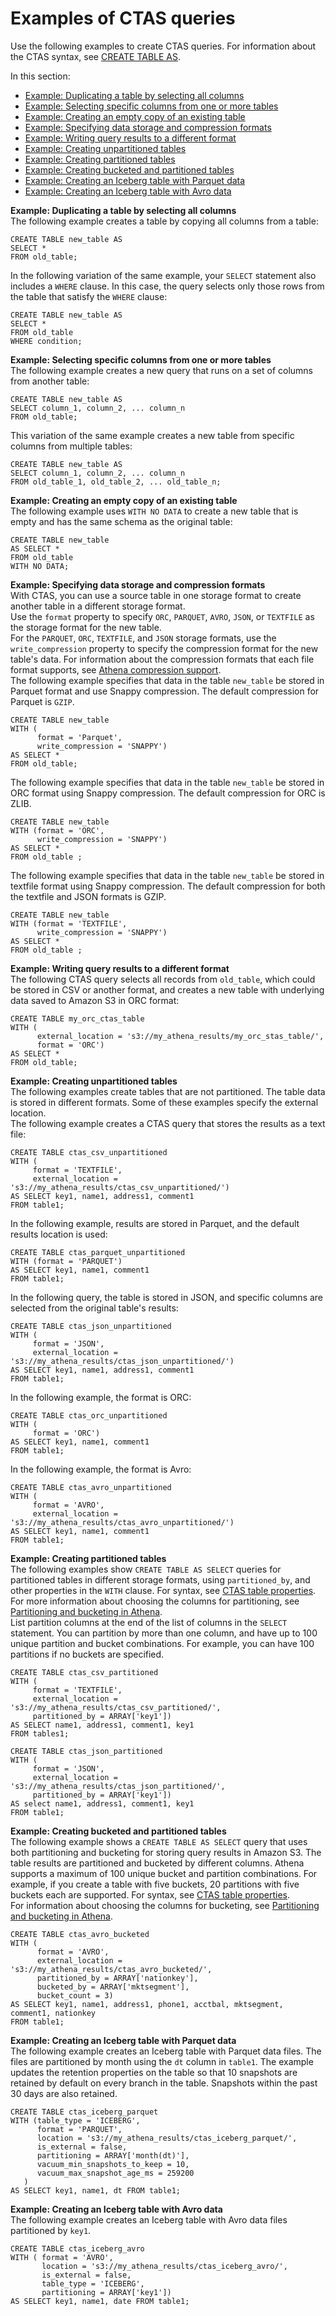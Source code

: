# Examples of CTAS queries<a name="ctas-examples"></a>

Use the following examples to create CTAS queries\. For information about the CTAS syntax, see [CREATE TABLE AS](create-table-as.md)\.

In this section: 
+  [Example: Duplicating a table by selecting all columns](#ctas-example-dupe-table) 
+  [Example: Selecting specific columns from one or more tables](#ctas-example-specify-columns) 
+  [Example: Creating an empty copy of an existing table](#ctas-example-empty-table) 
+  [Example: Specifying data storage and compression formats](#ctas-example-compression) 
+  [Example: Writing query results to a different format](#ctas-example-format) 
+  [Example: Creating unpartitioned tables](#ctas-example-unpartitioned) 
+  [Example: Creating partitioned tables](#ctas-example-partitioned) 
+  [Example: Creating bucketed and partitioned tables](#ctas-example-bucketed) 
+  [Example: Creating an Iceberg table with Parquet data](#ctas-example-iceberg-parquet) 
+  [Example: Creating an Iceberg table with Avro data](#ctas-example-iceberg-avro) 

**Example: Duplicating a table by selecting all columns**  
The following example creates a table by copying all columns from a table:  

```
CREATE TABLE new_table AS 
SELECT * 
FROM old_table;
```
In the following variation of the same example, your `SELECT` statement also includes a `WHERE` clause\. In this case, the query selects only those rows from the table that satisfy the `WHERE` clause:   

```
CREATE TABLE new_table AS 
SELECT * 
FROM old_table 
WHERE condition;
```

**Example: Selecting specific columns from one or more tables**  
The following example creates a new query that runs on a set of columns from another table:  

```
CREATE TABLE new_table AS 
SELECT column_1, column_2, ... column_n 
FROM old_table;
```
This variation of the same example creates a new table from specific columns from multiple tables:   

```
CREATE TABLE new_table AS
SELECT column_1, column_2, ... column_n 
FROM old_table_1, old_table_2, ... old_table_n;
```

**Example: Creating an empty copy of an existing table**  
The following example uses `WITH NO DATA` to create a new table that is empty and has the same schema as the original table:  

```
CREATE TABLE new_table 
AS SELECT * 
FROM old_table
WITH NO DATA;
```

**Example: Specifying data storage and compression formats**  
With CTAS, you can use a source table in one storage format to create another table in a different storage format\.   
Use the `format` property to specify `ORC`, `PARQUET`, `AVRO`, `JSON`, or `TEXTFILE` as the storage format for the new table\.   
For the `PARQUET`, `ORC`, `TEXTFILE`, and `JSON` storage formats, use the `write_compression` property to specify the compression format for the new table's data\. For information about the compression formats that each file format supports, see [Athena compression support](compression-formats.md)\.  
The following example specifies that data in the table `new_table` be stored in Parquet format and use Snappy compression\. The default compression for Parquet is `GZIP`\.  

```
CREATE TABLE new_table
WITH (
      format = 'Parquet',
      write_compression = 'SNAPPY')
AS SELECT *
FROM old_table;
```
The following example specifies that data in the table `new_table` be stored in ORC format using Snappy compression\. The default compression for ORC is ZLIB\.  

```
CREATE TABLE new_table
WITH (format = 'ORC',
      write_compression = 'SNAPPY')
AS SELECT *
FROM old_table ;
```
The following example specifies that data in the table `new_table` be stored in textfile format using Snappy compression\. The default compression for both the textfile and JSON formats is GZIP\.  

```
CREATE TABLE new_table
WITH (format = 'TEXTFILE',
      write_compression = 'SNAPPY')
AS SELECT *
FROM old_table ;
```

**Example: Writing query results to a different format**  
The following CTAS query selects all records from `old_table`, which could be stored in CSV or another format, and creates a new table with underlying data saved to Amazon S3 in ORC format:   

```
CREATE TABLE my_orc_ctas_table
WITH (
      external_location = 's3://my_athena_results/my_orc_stas_table/',
      format = 'ORC')
AS SELECT * 
FROM old_table;
```

**Example: Creating unpartitioned tables**  
The following examples create tables that are not partitioned\. The table data is stored in different formats\. Some of these examples specify the external location\.   
The following example creates a CTAS query that stores the results as a text file:  

```
CREATE TABLE ctas_csv_unpartitioned 
WITH (
     format = 'TEXTFILE', 
     external_location = 's3://my_athena_results/ctas_csv_unpartitioned/') 
AS SELECT key1, name1, address1, comment1
FROM table1;
```
In the following example, results are stored in Parquet, and the default results location is used:  

```
CREATE TABLE ctas_parquet_unpartitioned 
WITH (format = 'PARQUET') 
AS SELECT key1, name1, comment1
FROM table1;
```
In the following query, the table is stored in JSON, and specific columns are selected from the original table's results:  

```
CREATE TABLE ctas_json_unpartitioned 
WITH (
     format = 'JSON',  
     external_location = 's3://my_athena_results/ctas_json_unpartitioned/') 
AS SELECT key1, name1, address1, comment1
FROM table1;
```
In the following example, the format is ORC:  

```
CREATE TABLE ctas_orc_unpartitioned 
WITH (
     format = 'ORC') 
AS SELECT key1, name1, comment1 
FROM table1;
```
In the following example, the format is Avro:  

```
CREATE TABLE ctas_avro_unpartitioned 
WITH (
     format = 'AVRO', 
     external_location = 's3://my_athena_results/ctas_avro_unpartitioned/') 
AS SELECT key1, name1, comment1
FROM table1;
```

**Example: Creating partitioned tables**  
The following examples show `CREATE TABLE AS SELECT` queries for partitioned tables in different storage formats, using `partitioned_by`, and other properties in the `WITH` clause\. For syntax, see [CTAS table properties](create-table-as.md#ctas-table-properties)\. For more information about choosing the columns for partitioning, see [Partitioning and bucketing in Athena](ctas-partitioning-and-bucketing.md)\.  
List partition columns at the end of the list of columns in the `SELECT` statement\. You can partition by more than one column, and have up to 100 unique partition and bucket combinations\. For example, you can have 100 partitions if no buckets are specified\.

```
CREATE TABLE ctas_csv_partitioned 
WITH (
     format = 'TEXTFILE',  
     external_location = 's3://my_athena_results/ctas_csv_partitioned/', 
     partitioned_by = ARRAY['key1']) 
AS SELECT name1, address1, comment1, key1
FROM tables1;
```

```
CREATE TABLE ctas_json_partitioned 
WITH (
     format = 'JSON', 
     external_location = 's3://my_athena_results/ctas_json_partitioned/', 
     partitioned_by = ARRAY['key1']) 
AS select name1, address1, comment1, key1 
FROM table1;
```

**Example: Creating bucketed and partitioned tables**  
The following example shows a `CREATE TABLE AS SELECT` query that uses both partitioning and bucketing for storing query results in Amazon S3\. The table results are partitioned and bucketed by different columns\. Athena supports a maximum of 100 unique bucket and partition combinations\. For example, if you create a table with five buckets, 20 partitions with five buckets each are supported\. For syntax, see [CTAS table properties](create-table-as.md#ctas-table-properties)\.  
For information about choosing the columns for bucketing, see [Partitioning and bucketing in Athena](ctas-partitioning-and-bucketing.md)\.  

```
CREATE TABLE ctas_avro_bucketed 
WITH (
      format = 'AVRO', 
      external_location = 's3://my_athena_results/ctas_avro_bucketed/', 
      partitioned_by = ARRAY['nationkey'], 
      bucketed_by = ARRAY['mktsegment'], 
      bucket_count = 3) 
AS SELECT key1, name1, address1, phone1, acctbal, mktsegment, comment1, nationkey 
FROM table1;
```

**Example: Creating an Iceberg table with Parquet data**  
The following example creates an Iceberg table with Parquet data files\. The files are partitioned by month using the `dt` column in `table1`\. The example updates the retention properties on the table so that 10 snapshots are retained by default on every branch in the table\. Snapshots within the past 30 days are also retained\.  
  

```
CREATE TABLE ctas_iceberg_parquet
WITH (table_type = 'ICEBERG',
      format = 'PARQUET', 
      location = 's3://my_athena_results/ctas_iceberg_parquet/', 
      is_external = false,
      partitioning = ARRAY['month(dt)'],
      vacuum_min_snapshots_to_keep = 10,
      vacuum_max_snapshot_age_ms = 259200
   ) 
AS SELECT key1, name1, dt FROM table1;
```

**Example: Creating an Iceberg table with Avro data**  
The following example creates an Iceberg table with Avro data files partitioned by `key1`\.  

```
CREATE TABLE ctas_iceberg_avro
WITH ( format = 'AVRO', 
       location = 's3://my_athena_results/ctas_iceberg_avro/', 
       is_external = false,
       table_type = 'ICEBERG',
       partitioning = ARRAY['key1']) 
AS SELECT key1, name1, date FROM table1;
```
